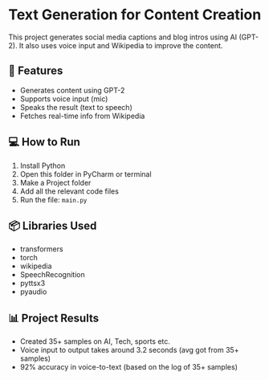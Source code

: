 # Text Generation for Content Creation

This project generates social media captions and blog intros using AI (GPT-2). It also uses voice input and Wikipedia to improve the content.

## 🔧 Features
- Generates content using GPT-2
- Supports voice input (mic)
- Speaks the result (text to speech)
- Fetches real-time info from Wikipedia

## 💻 How to Run
1. Install Python
2. Open this folder in PyCharm or terminal
3. Make a Project folder 
4. Add all the relevant code files
5. Run the file: `main.py`

## 📦 Libraries Used
- transformers
- torch
- wikipedia
- SpeechRecognition
- pyttsx3
- pyaudio

## 📊 Project Results
- Created 35+ samples on AI, Tech, sports etc.
- Voice input to output takes around 3.2 seconds (avg got from 35+ samples)
- 92% accuracy in voice-to-text (based on the log of 35+ samples)



